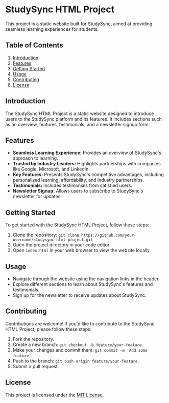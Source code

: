 # StudySync HTML Project

This project is a static website built for StudySync, aimed at providing seamless learning experiences for students.

## Table of Contents
1. [Introduction](#introduction)
2. [Features](#features)
3. [Getting Started](#getting-started)
4. [Usage](#usage)
5. [Contributing](#contributing)
6. [License](#license)

## Introduction
The StudySync HTML Project is a static website designed to introduce users to the StudySync platform and its features. It includes sections such as an overview, features, testimonials, and a newsletter signup form.

## Features
- **Seamless Learning Experience:** Provides an overview of StudySync's approach to learning.
- **Trusted by Industry Leaders:** Highlights partnerships with companies like Google, Microsoft, and LinkedIn.
- **Key Features:** Presents StudySync's competitive advantages, including personalized learning, affordability, and industry partnerships.
- **Testimonials:** Includes testimonials from satisfied users.
- **Newsletter Signup:** Allows users to subscribe to StudySync's newsletter for updates.

## Getting Started
To get started with the StudySync HTML Project, follow these steps:
1. Clone the repository: `git clone https://github.com/your-username/studysync-html-project.git`
2. Open the project directory in your code editor.
3. Open `index.html` in your web browser to view the website locally.

## Usage
- Navigate through the website using the navigation links in the header.
- Explore different sections to learn about StudySync's features and testimonials.
- Sign up for the newsletter to receive updates about StudySync.

## Contributing
Contributions are welcome! If you'd like to contribute to the StudySync HTML Project, please follow these steps:
1. Fork the repository.
2. Create a new branch: `git checkout -b feature/your-feature`.
3. Make your changes and commit them: `git commit -m 'Add some feature'`.
4. Push to the branch: `git push origin feature/your-feature`.
5. Submit a pull request.

## License
This project is licensed under the [MIT License](LICENSE).

